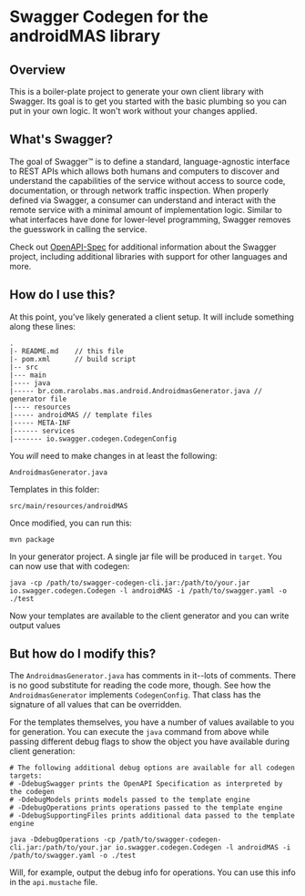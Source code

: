 # Swagger Codegen for the androidMAS library

## Overview
This is a boiler-plate project to generate your own client library with Swagger.  Its goal is
to get you started with the basic plumbing so you can put in your own logic.  It won't work without
your changes applied.

## What's Swagger?
The goal of Swagger™ is to define a standard, language-agnostic interface to REST APIs which allows both humans and computers to discover and understand the capabilities of the service without access to source code, documentation, or through network traffic inspection. When properly defined via Swagger, a consumer can understand and interact with the remote service with a minimal amount of implementation logic. Similar to what interfaces have done for lower-level programming, Swagger removes the guesswork in calling the service.


Check out [OpenAPI-Spec](https://github.com/OAI/OpenAPI-Specification) for additional information about the Swagger project, including additional libraries with support for other languages and more. 

## How do I use this?
At this point, you've likely generated a client setup.  It will include something along these lines:

```
.
|- README.md    // this file
|- pom.xml      // build script
|-- src
|--- main
|---- java
|----- br.com.rarolabs.mas.android.AndroidmasGenerator.java // generator file
|---- resources
|----- androidMAS // template files
|----- META-INF
|------ services
|------- io.swagger.codegen.CodegenConfig
```

You _will_ need to make changes in at least the following:

`AndroidmasGenerator.java`

Templates in this folder:

`src/main/resources/androidMAS`

Once modified, you can run this:

```
mvn package
```

In your generator project.  A single jar file will be produced in `target`.  You can now use that with codegen:

```
java -cp /path/to/swagger-codegen-cli.jar:/path/to/your.jar io.swagger.codegen.Codegen -l androidMAS -i /path/to/swagger.yaml -o ./test
```

Now your templates are available to the client generator and you can write output values

## But how do I modify this?
The `AndroidmasGenerator.java` has comments in it--lots of comments.  There is no good substitute
for reading the code more, though.  See how the `AndroidmasGenerator` implements `CodegenConfig`.
That class has the signature of all values that can be overridden.

For the templates themselves, you have a number of values available to you for generation.
You can execute the `java` command from above while passing different debug flags to show
the object you have available during client generation:

```
# The following additional debug options are available for all codegen targets:
# -DdebugSwagger prints the OpenAPI Specification as interpreted by the codegen
# -DdebugModels prints models passed to the template engine
# -DdebugOperations prints operations passed to the template engine
# -DdebugSupportingFiles prints additional data passed to the template engine

java -DdebugOperations -cp /path/to/swagger-codegen-cli.jar:/path/to/your.jar io.swagger.codegen.Codegen -l androidMAS -i /path/to/swagger.yaml -o ./test
```

Will, for example, output the debug info for operations.  You can use this info
in the `api.mustache` file.